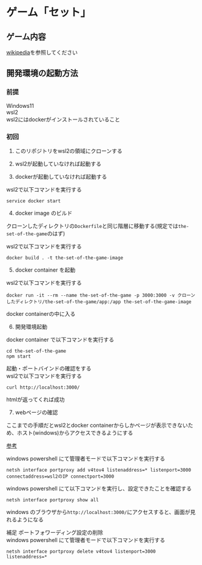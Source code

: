 # ゲーム「セット」

## ゲーム内容

[wikipedia](https://ja.wikipedia.org/wiki/%E3%82%BB%E3%83%83%E3%83%88_(%E3%82%AB%E3%83%BC%E3%83%89%E3%82%B2%E3%83%BC%E3%83%A0))を参照してください  

## 開発環境の起動方法

### 前提

Windows11  
wsl2  
wsl2にはdockerがインストールされていること  

### 初回

1. このリポジトリをwsl2の領域にクローンする

1. wsl2が起動していなければ起動する

1. dockerが起動していなければ起動する

wsl2で以下コマンドを実行する

```shell
service docker start
```

4. docker image のビルド

クローンしたディレクトリの`Dockerfile`と同じ階層に移動する(規定では`the-set-of-the-game`のはず)  

wsl2で以下コマンドを実行する

```shell
docker build . -t the-set-of-the-game-image
```

5. docker container を起動

wsl2で以下コマンドを実行する

```shell
docker run -it --rm --name the-set-of-the-game -p 3000:3000 -v クローンしたディレクトリ/the-set-of-the-game/app:/app the-set-of-the-game-image
```

docker containerの中に入る

6. 開発環境起動

docker container で以下コマンドを実行する

```shell
cd the-set-of-the-game
npm start
```

起動・ポートバインドの確認をする  
wsl2で以下コマンドを実行する

```shell
curl http://localhost:3000/
```

htmlが返ってくれば成功

7. webページの確認

ここまでの手順だとwsl2とdocker containerからしかページが表示できないため、ホスト(windows)からアクセスできるようにする

[参考](https://arubeh.com/archives/1749)

windows powershell にて管理者モードで以下コマンドを実行する

```shell
netsh interface portproxy add v4tov4 listenaddress=* listenport=3000 connectaddress=wsl2のIP connectport=3000
```

windows powershell にて以下コマンドを実行し、設定できたことを確認する

```shell
netsh interface portproxy show all
```

windows のブラウザから`http://localhost:3000/`にアクセスすると、画面が見れるようになる  

補足 ポートフォワーディング設定の削除  
windows powershell にて管理者モードで以下コマンドを実行する

```shell
netsh interface portproxy delete v4tov4 listenport=3000 listenaddress=*
```
